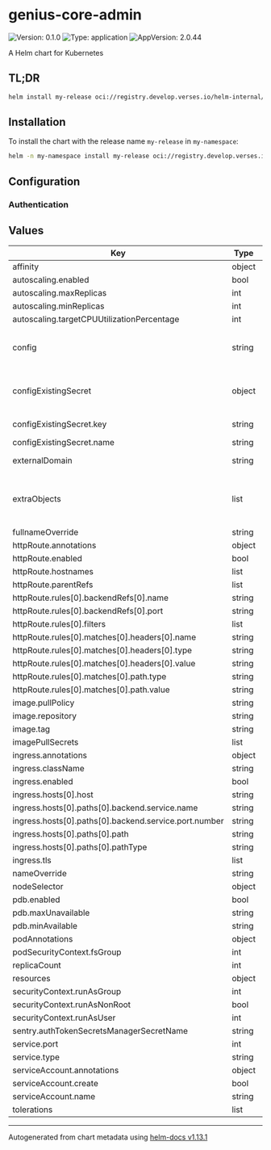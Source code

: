 # genius-core-admin

![Version: 0.1.0](https://img.shields.io/badge/Version-0.1.0-informational?style=flat-square) ![Type: application](https://img.shields.io/badge/Type-application-informational?style=flat-square) ![AppVersion: 2.0.44](https://img.shields.io/badge/AppVersion-2.0.44-informational?style=flat-square)

A Helm chart for Kubernetes

## TL;DR
```bash
helm install my-release oci://registry.develop.verses.io/helm-internal/genius-core-admin
```

## Installation
To install the chart with the release name `my-release` in `my-namespace`:
```bash
helm -n my-namespace install my-release oci://registry.develop.verses.io/helm-internal/genius-core-admin
```

## Configuration

### Authentication

## Values

| Key | Type | Default | Description |
|-----|------|---------|-------------|
| affinity | object | `{}` |  |
| autoscaling.enabled | bool | `false` |  |
| autoscaling.maxReplicas | int | `100` |  |
| autoscaling.minReplicas | int | `1` |  |
| autoscaling.targetCPUUtilizationPercentage | int | `80` |  |
| config | string | `"NEXT_PUBLIC_APP_GENIUS_DB_URL='http://genius-core:50052'\nUNLEASH_SERVER_API_URL=''\nUNLEASH_SERVER_API_TOKEN=''\nNEXT_PUBLIC_UNLEASH_SERVER_API_URL=''\nNEXT_PUBLIC_UNLEASH_FRONTEND_API_TOKEN=''\nSENTRY_AUTH_TOKEN=''\nAUTH_URL={{ printf \"https://%s\" .Values.externalDomain | squote }}\nAUTH_SECRET={{ randAlphaNum 32 | squote }}\nCLIENT_ID=''\nCLIENT_SECRET=''\nISSUER_BASE_URL=''\nAUDIENCE=''\nAUTH_SCOPE='openid profile email'\n"` | Secret configuration |
| configExistingSecret | object | `{"key":".env.production","name":""}` | Reference an existing secret containing the env configuration |
| configExistingSecret.key | string | `".env.production"` | Key inside the secret |
| configExistingSecret.name | string | `""` | Name of the secret |
| externalDomain | string | `"chart-example.local"` | Externally reachable domai |
| extraObjects | list | `[]` | Extra K8s manifests to deploy # Note: Supports use of custom Helm templates |
| fullnameOverride | string | `""` |  |
| httpRoute.annotations | object | `{}` |  |
| httpRoute.enabled | bool | `false` |  |
| httpRoute.hostnames | list | `[]` |  |
| httpRoute.parentRefs | list | `[]` |  |
| httpRoute.rules[0].backendRefs[0].name | string | `"{{ include \"genius-core-admin.fullname\" . }}"` |  |
| httpRoute.rules[0].backendRefs[0].port | string | `"{{ .Values.service.port }}"` |  |
| httpRoute.rules[0].filters | list | `[]` |  |
| httpRoute.rules[0].matches[0].headers[0].name | string | `"host"` |  |
| httpRoute.rules[0].matches[0].headers[0].type | string | `"Exact"` |  |
| httpRoute.rules[0].matches[0].headers[0].value | string | `"chart-example.local"` |  |
| httpRoute.rules[0].matches[0].path.type | string | `"PathPrefix"` |  |
| httpRoute.rules[0].matches[0].path.value | string | `"/"` |  |
| image.pullPolicy | string | `"IfNotPresent"` |  |
| image.repository | string | `"518625631402.dkr.ecr.us-west-1.amazonaws.com/versestech/genius-core-admin"` |  |
| image.tag | string | `""` |  |
| imagePullSecrets | list | `[]` |  |
| ingress.annotations | object | `{}` |  |
| ingress.className | string | `""` |  |
| ingress.enabled | bool | `false` |  |
| ingress.hosts[0].host | string | `"chart-example.local"` |  |
| ingress.hosts[0].paths[0].backend.service.name | string | `"{{ include \"genius-core-admin.fullname\" . }}"` |  |
| ingress.hosts[0].paths[0].backend.service.port.number | string | `"{{ .Values.service.port }}"` |  |
| ingress.hosts[0].paths[0].path | string | `"/"` |  |
| ingress.hosts[0].paths[0].pathType | string | `"Prefix"` |  |
| ingress.tls | list | `[]` |  |
| nameOverride | string | `""` |  |
| nodeSelector | object | `{}` |  |
| pdb.enabled | bool | `false` |  |
| pdb.maxUnavailable | string | `""` |  |
| pdb.minAvailable | string | `""` |  |
| podAnnotations | object | `{}` |  |
| podSecurityContext.fsGroup | int | `1001` |  |
| replicaCount | int | `1` |  |
| resources | object | `{}` |  |
| securityContext.runAsGroup | int | `1001` |  |
| securityContext.runAsNonRoot | bool | `true` |  |
| securityContext.runAsUser | int | `1001` |  |
| sentry.authTokenSecretsManagerSecretName | string | `"genius-core-admin-sentry-auth-token"` |  |
| service.port | int | `3000` |  |
| service.type | string | `"ClusterIP"` |  |
| serviceAccount.annotations | object | `{}` |  |
| serviceAccount.create | bool | `true` |  |
| serviceAccount.name | string | `""` |  |
| tolerations | list | `[]` |  |

----------------------------------------------
Autogenerated from chart metadata using [helm-docs v1.13.1](https://github.com/norwoodj/helm-docs/releases/v1.13.1)
